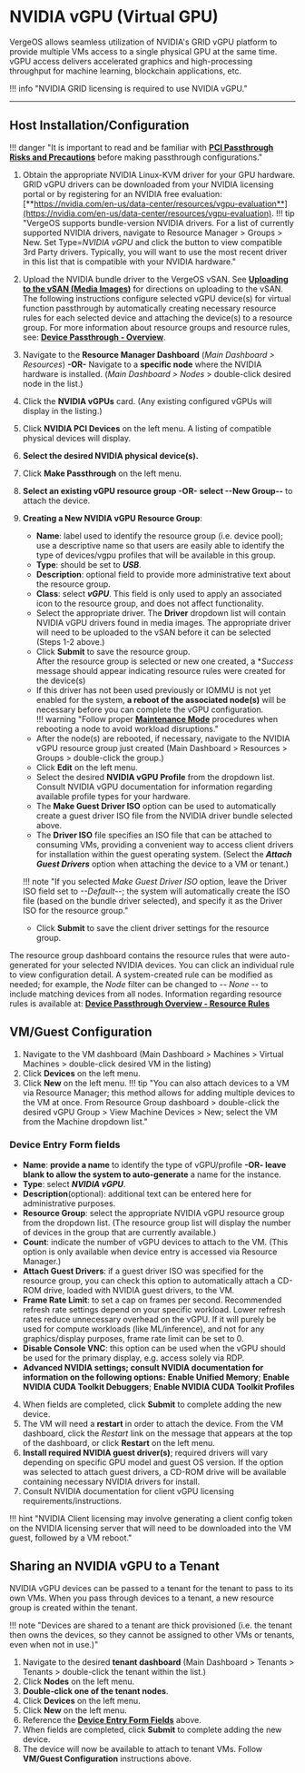 
# NVIDIA vGPU (Virtual GPU)

VergeOS allows seamless utilization of NVIDIA's GRID vGPU platform to provide multiple VMs access to a single physical GPU at the same time. vGPU access delivers accelerated graphics and high-processing throughput for machine learning, blockchain applications, etc.

!!! info "NVIDIA GRID licensing is required to use NVIDIA vGPU."

---

## Host Installation/Configuration

!!! danger "It is important to read and be familiar with [**PCI Passthrough Risks and Precautions**](/product-guide/devpass-overview#pci-passthrough-risksprecautions) before making passthrough configurations."

1. Obtain the appropriate NVIDIA Linux-KVM driver for your GPU hardware. GRID vGPU drivers can be downloaded from your NVIDIA licensing portal or by registering for an NVIDIA free evaluation: [**https://nvidia.com/en-us/data-center/resources/vgpu-evaluation**](https://nvidia.com/en-us/data-center/resources/vgpu-evaluation).
!!! tip "VergeOS supports bundle-version NVIDIA drivers.  For a list of currently supported NVIDIA drivers, navigate to Resource Manager > Groups > New. Set Type=*NVIDIA vGPU* and click the button to view compatible 3rd Party drivers.  Typically, you will want to use the most recent driver in this list that is compatible with your NVIDIA hardware."

2. Upload the NVIDIA bundle driver to the VergeOS vSAN. See [**Uploading to the vSAN (Media Images)**](/product-guide/uploadingtovSAN) for directions on uploading to the vSAN.  
The following instructions configure selected vGPU device(s) for virtual function passthrough by automatically creating necessary resource rules for each selected device and attaching the device(s) to a resource group. For more information about resource groups and resource rules, see: [**Device Passthrough - Overview**](/product-guide/devpass-overview#resource-group).

3. Navigate to the **Resource Manager Dashboard** (*Main Dashboard > Resources*)
**-OR-**
Navigate to a **specific node** where the NVIDIA hardware is installed. (*Main Dashboard > Nodes* > double-click desired node in the list.)
4. Click the **NVIDIA vGPUs** card. (Any existing configured vGPUs will display in the listing.)
5. Click **NVIDIA PCI Devices** on the left menu.  A listing of compatible physical devices will display.
6. **Select the desired NVIDIA physical device(s).**
7. Click **Make Passthrough** on the left menu.
8. **Select an existing vGPU resource group** **-OR-** **select --New Group--** to attach the device.

9. **Creating a New NVIDIA vGPU Resource Group**:

   * **Name**: label used to identify the resource group (i.e. device pool); use a descriptive name so that users are easily able to identify the type of devices/vgpu profiles that will be available in this group.
   * **Type**: should be set to ***USB***.
   * **Description**: optional field to provide more administrative text about the resource group.
   * **Class**: select ***vGPU***. This field is only used to apply an associated icon to the resource group, and does not affect functionality.
   * Select the appropriate driver. The **Driver** dropdown list will contain NVIDIA vGPU drivers found in media images.  The appropriate driver will need to be uploaded to the vSAN before it can be selected (Steps 1-2 above.)  
   * Click **Submit** to save the resource group.  
After the resource group is selected or new one created, a **Success* message should appear indicating resource rules were created for the device(s)
   * If this driver has not been used previously or IOMMU is not yet enabled for the system, **a reboot of the associated node(s)** will be necessary before you can complete the vGPU configuration.  
!!! warning "Follow proper [**Maintenance Mode**](/product-guide/maintenancemode) procedures when rebooting a node to avoid workload disruptions."
   * After the node(s) are rebooted, if necessary, navigate to the NVIDIA vGPU resource group just created (Main Dashboard > Resources > Groups > double-click the group.)
   * Click **Edit** on the left menu.
   * Select the desired **NVIDIA vGPU Profile** from the dropdown list.  Consult NVIDIA vGPU documentation for information regarding available profile types for your hardware.
   * The **Make Guest Driver ISO** option can be used to automatically create a guest driver ISO file from the NVIDIA driver bundle selected above.  
   * The **Driver ISO** file specifies an ISO file that can be attached to consuming VMs, providing a convenient way to access client drivers for installation within the guest operating system.  (Select the ***Attach Guest Drivers*** option when attaching the device to a VM or tenant.)
  
   !!! note "If you selected *Make Guest Driver ISO* option, leave the Driver ISO field set to *--Default--*; the system will automatically create the ISO file (based on the bundle driver selected), and specify it as the Driver ISO for the resource group."
   * Click **Submit** to save the client driver settings for the resource group.

The resource group dashboard contains the resource rules that were auto-generated for your selected NVIDIA devices. You can click an individual rule to view configuration detail. A system-created rule can be modified as needed; for example, the *Node* filter can be changed to *-- None --* to include matching devices from all nodes.  Information regarding resource rules is available at: [**Device Passthrough Overview - Resource Rules**](/product-guide/devpass-overview#resource-rules)

## VM/Guest Configuration

1. Navigate to the VM dashboard (Main Dashboard > Machines > Virtual Machines > double-click desired VM in the listing)
2. Click **Devices** on the left menu.
3. Click **New** on the left menu.
!!! tip "You can also attach devices to a VM via Resource Manager; this method allows for adding multiple devices to the VM at once. From Resource Group dashboard > double-click the desired vGPU Group > View Machine Devices > New; select the VM from the Machine dropdown list."

### Device Entry Form fields

* **Name**: **provide a name** to identify the type of vGPU/profile **-OR- leave blank to allow the system to auto-generate** a name for the instance.
* **Type**: select ***NVIDIA vGPU***.
* **Description**(optional): additional text can be entered here for administrative purposes.
* **Resource Group**: select the appropriate NVIDIA vGPU resource group from the dropdown list. (The resource group list will display the number of devices in the group that are currently available.)
* **Count**: indicate the number of vGPU devices to attach to the VM. (This option is only available when device entry is accessed via Resource Manager.)
* **Attach Guest Drivers**: if a guest driver ISO was specified for the resource group, you can check this option to automatically attach a CD-ROM drive, loaded with NVIDIA guest drivers, to the VM.
* **Frame Rate Limit**: to set a cap on frames per second.  Recommended refresh rate settings depend on your specific workload. Lower refresh rates reduce unnecessary overhead on the vGPU. If it will purely be used for compute workloads (like ML/inference), and not for any graphics/display purposes, frame rate limit can be set to 0.
* **Disable Console VNC**: this option can be used when the vGPU should be used for the primary display, e.g. access solely via RDP.
* **Advanced NVIDIA settings; consult NVIDIA documentation for information on the following options:** **Enable Unified Memory**; **Enable NVIDIA CUDA Toolkit Debuggers**; **Enable NVIDIA CUDA Toolkit Profiles**
  
4. When fields are completed, click **Submit** to complete adding the new device.
5. The VM will need a **restart** in order to attach the device. From the VM dashboard, click the *Restart* link on the message that appears at the top of the dashboard, or click **Restart** on the left menu.
6. **Install required NVIDIA guest driver(s)**; required drivers will vary depending on specific GPU model and guest OS version. If the option was selected to attach guest drivers, a CD-ROM drive will be available containing necessary NVIDIA drivers for install.
7. Consult NVIDIA documentation for client vGPU licensing requirements/instructions.

!!! hint "NVIDIA Client licensing may involve generating a client config token on the NVIDIA licensing server that will need to be downloaded into the VM guest, followed by a VM reboot."

## Sharing an NVIDIA vGPU to a Tenant

NVIDIA vGPU devices can be passed to a tenant for the tenant to pass to its own VMs.  When you pass through devices to a tenant, a new resource group is created within the tenant.  

!!! note "Devices are shared to a tenant are thick provisioned (i.e. the tenant then owns the devices, so they cannot be assigned to other VMs or tenants, even when not in use.)"

1. Navigate to the desired **tenant dashboard** (Main Dashboard > Tenants > Tenants > double-click the tenant within the list.)
2. Click **Nodes** on the left menu.
3. **Double-click one of the tenant nodes**.
4. Click **Devices** on the left menu.
5. Click **New** on the left menu.
6. Reference the [**Device Entry Form Fields**](#device-entry-form-fields) above.
7. When fields are completed, click **Submit** to complete adding the new device.
8. The device will now be available to attach to tenant VMs.  Follow **VM/Guest Configuration** instructions above.
